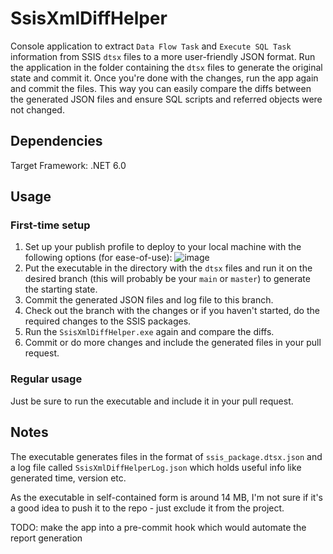 # SsisXmlDiffHelper

Console application to extract `Data Flow Task` and `Execute SQL Task` information from SSIS `dtsx` files to a more user-friendly JSON format.
Run the application in the folder containing the `dtsx` files to generate the original state and commit it. Once you're done with the changes, run the app again and commit the files. This way you can easily compare the diffs between the generated JSON files and ensure SQL scripts and referred objects were not changed.

## Dependencies

Target Framework: .NET 6.0

## Usage

### First-time setup
1. Set up your publish profile to deploy to your local machine with the following options (for ease-of-use):
![image](https://user-images.githubusercontent.com/102298186/178027590-5882ebba-ed90-4550-884f-f54fa9ec9fcb.png)
1. Put the executable in the directory with the `dtsx` files and run it on the desired branch (this will probably be your `main` or `master`) to generate the starting state.
1. Commit the generated JSON files and log file to this branch.
1. Check out the branch with the changes or if you haven't started, do the required changes to the SSIS packages.
1. Run the `SsisXmlDiffHelper.exe` again and compare the diffs.
1. Commit or do more changes and include the generated files in your pull request.

### Regular usage
Just be sure to run the executable and include it in your pull request.

## Notes

The executable generates files in the format of `ssis_package.dtsx.json` and a log file called `SsisXmlDiffHelperLog.json` which holds useful info like generated time, version etc.

As the executable in self-contained form is around 14 MB, I'm not sure if it's a good idea to push it to the repo - just exclude it from the project.

TODO: make the app into a pre-commit hook which would automate the report generation
